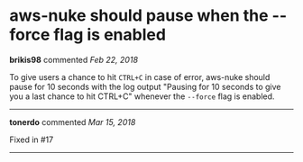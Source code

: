 # aws-nuke should pause when the --force flag is enabled

**brikis98** commented *Feb 22, 2018*

To give users a chance to hit `CTRL+C` in case of error, aws-nuke should pause for 10 seconds with the log output "Pausing for 10 seconds to give you a last chance to hit CTRL+C" whenever the `--force` flag is enabled.
<br />
***


**tonerdo** commented *Mar 15, 2018*

Fixed in #17
***

